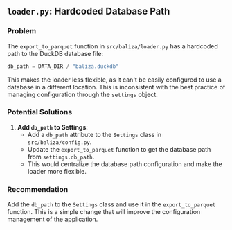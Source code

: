 ## `loader.py`: Hardcoded Database Path

### Problem

The `export_to_parquet` function in `src/baliza/loader.py` has a hardcoded path to the DuckDB database file:

```python
db_path = DATA_DIR / "baliza.duckdb"
```

This makes the loader less flexible, as it can't be easily configured to use a database in a different location. This is inconsistent with the best practice of managing configuration through the `settings` object.

### Potential Solutions

1.  **Add `db_path` to Settings**:
    *   Add a `db_path` attribute to the `Settings` class in `src/baliza/config.py`.
    *   Update the `export_to_parquet` function to get the database path from `settings.db_path`.
    *   This would centralize the database path configuration and make the loader more flexible.

### Recommendation

Add the `db_path` to the `Settings` class and use it in the `export_to_parquet` function. This is a simple change that will improve the configuration management of the application.
